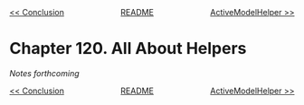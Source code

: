 <div>
<div style='float: left'><a href='ch119-conclusion.md'>&lt;&lt; Conclusion</a></div>
<div style='float: right'><a href='ch121-activemodelhelper.md'>ActiveModelHelper &gt;&gt;</a></div>
<div style='float: inline-auto;text-align:center'><a href='README.md'>README</a></div>
<div style="clear: both"></div>
</div>

# Chapter 120. All About Helpers

*Notes forthcoming*

<div>
<div style='float: left'><a href='ch119-conclusion.md'>&lt;&lt; Conclusion</a></div>
<div style='float: right'><a href='ch121-activemodelhelper.md'>ActiveModelHelper &gt;&gt;</a></div>
<div style='float: inline-auto;text-align:center'><a href='README.md'>README</a></div>
<div style="clear: both"></div>
</div>